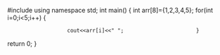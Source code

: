 #include<iostream>
  using namespace std;
  int main()
  {
  int arr[8]={1,2,3,4,5};
  for(int i=0;i<5;i++)
                       {
                       
                       cout<<arr[i]<<" ";                       }
  
  
  return 0;
  }
